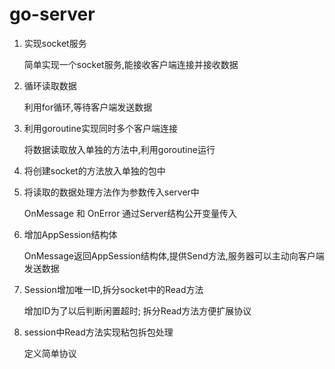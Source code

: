 # go-server

1. 实现socket服务

    简单实现一个socket服务,能接收客户端连接并接收数据

2. 循环读取数据

    利用for循环,等待客户端发送数据

3. 利用goroutine实现同时多个客户端连接

    将数据读取放入单独的方法中,利用goroutine运行

4. 将创建socket的方法放入单独的包中

5. 将读取的数据处理方法作为参数传入server中

    OnMessage 和 OnError 通过Server结构公开变量传入

6. 增加AppSession结构体

    OnMessage返回AppSession结构体,提供Send方法,服务器可以主动向客户端发送数据

7. Session增加唯一ID,拆分socket中的Read方法

    增加ID为了以后判断闲置超时;
    拆分Read方法方便扩展协议

8. session中Read方法实现粘包拆包处理

    定义简单协议